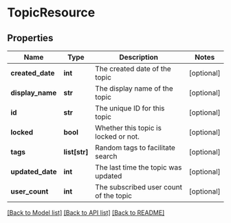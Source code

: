 # TopicResource

## Properties
Name | Type | Description | Notes
------------ | ------------- | ------------- | -------------
**created_date** | **int** | The created date of the topic | [optional] 
**display_name** | **str** | The display name of the topic | [optional] 
**id** | **str** | The unique ID for this topic | [optional] 
**locked** | **bool** | Whether this topic is locked or not. | [optional] 
**tags** | **list[str]** | Random tags to facilitate search | [optional] 
**updated_date** | **int** | The last time the topic was updated | [optional] 
**user_count** | **int** | The subscribed user count of the topic | [optional] 

[[Back to Model list]](../README.md#documentation-for-models) [[Back to API list]](../README.md#documentation-for-api-endpoints) [[Back to README]](../README.md)


